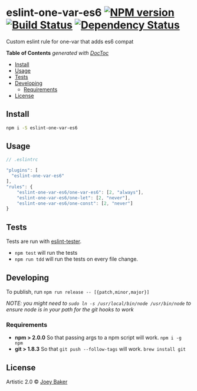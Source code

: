 # eslint-one-var-es6 [![NPM version][npm-image]][npm-url] [![Build Status][travis-image]][travis-url] [![Dependency Status][daviddm-url]][daviddm-image]

Custom eslint rule for one-var that adds es6 compat

<!-- START doctoc generated TOC please keep comment here to allow auto update -->
<!-- DON'T EDIT THIS SECTION, INSTEAD RE-RUN doctoc TO UPDATE -->
**Table of Contents**  *generated with [DocToc](http://doctoc.herokuapp.com/)*

- [Install](#install)
- [Usage](#usage)
- [Tests](#tests)
- [Developing](#developing)
  - [Requirements](#requirements)
- [License](#license)

<!-- END doctoc generated TOC please keep comment here to allow auto update -->

## Install

```sh
npm i -S eslint-one-var-es6
```


## Usage

```js
// .eslintrc

"plugins": [
  "eslint-one-var-es6"
],
"rules": {
    "eslint-one-var-es6/one-var-es6": [2, "always"],
    "eslint-one-var-es6/one-let": [2, "never"],
    "eslint-one-var-es6/one-const": [2, "never"]
}

```

## Tests
Tests are run with [eslint-tester](https://github.com/eslint/eslint-tester).

* `npm test` will run the tests
* `npm run tdd` will run the tests on every file change.

## Developing
To publish, run `npm run release -- [{patch,minor,major}]`

_NOTE: you might need to `sudo ln -s /usr/local/bin/node /usr/bin/node` to ensure node is in your path for the git hooks to work_

### Requirements
* **npm > 2.0.0** So that passing args to a npm script will work. `npm i -g npm`
* **git > 1.8.3** So that `git push --follow-tags` will work. `brew install git`

## License

Artistic 2.0 © [Joey Baker](https://byjoeybaker.com)


[npm-url]: https://npmjs.org/package/eslint-one-var-es6
[npm-image]: https://badge.fury.io/js/eslint-one-var-es6.svg
[travis-url]: https://travis-ci.org/joeybaker/eslint-one-var-es6
[travis-image]: https://travis-ci.org/joeybaker/eslint-one-var-es6.svg?branch=master
[daviddm-url]: https://david-dm.org/joeybaker/eslint-one-var-es6.svg?theme=shields.io
[daviddm-image]: https://david-dm.org/joeybaker/eslint-one-var-es6
